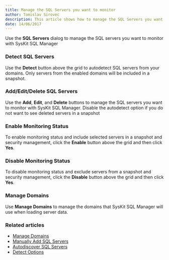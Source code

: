 ```yaml
---
title: Manage the SQL Servers you want to monitor
author: Tomislav Sirovec
description: This article shows how to manage the SQL Servers you want to monitor.
date: 14/06/2017
---
```

Use the __SQL Servers__ dialog to manage the SQL servers you want to monitor with SysKit SQL Manager

### Detect SQL Servers

Use the __Detect__ button above the grid to autodetect SQL servers from your domains. Only servers from the enabled domains will be included in a snapshot.

### Add/Edit/Delete SQL Servers

Use the __Add__, __Edit__, and __Delete__ buttons to manage the SQL servers you want to monitor with SysKit SQL Manager. Disable the autodetect option if you do not want to see deleted servers in a snapshot

### Enable Monitoring Status

To enable monitoring status and include selected servers in a snapshot and security management, click the __Enable__  button above the grid and then click __Yes__.

### Disable Monitoring Status

To disable monitoring status and exclude servers from a snapshot and security management, click the __Disable__ button above the grid and then click __Yes__.

### Manage Domains 

Use __Manage Domains__ to manage the domains that SysKit SQL Manager will use when loading server data.

### Related articles

* [Manage Domains](#internal/how-to/add-sql-server/autodiscover-sql-servers/)
* [Manually Add SQL Servers](#internal/how-to/manually-add-sql-server/)
* [Autodiscover SQL Servers](#internal/how-to/autodiscover-sql-servers/)
* [Detect Options](#internal/get-to-know-syskit-sql-manager/backstage-screen/options-wizard#snapshot-options/)
